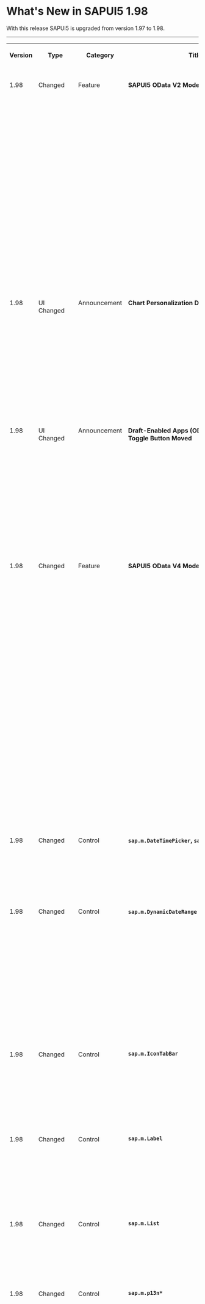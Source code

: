 <!-- loiod9f16f2262a947ef9cd5b58f11c54b6e -->

# What's New in SAPUI5 1.98

With this release SAPUI5 is upgraded from version 1.97 to 1.98.



****


<table>
<tr>
<th valign="top">

Version

</th>
<th valign="top">

Type

</th>
<th valign="top">

Category

</th>
<th valign="top">

Title

</th>
<th valign="top">

Description

</th>
<th valign="top">

Action

</th>
<th valign="top">

Available as of

</th>
</tr>
<tr>
<td valign="top">

1.98 

</td>
<td valign="top">

Changed 

</td>
<td valign="top">

Feature 

</td>
<td valign="top">

**SAPUI5 OData V2 Model** 

</td>
<td valign="top">

**SAPUI5 OData V2 Model**

The new version of the SAPUI5 OData V2 model introduces the following features:

-   The `sap.ui.model.odata.v2.ODataListBinding#create` method, which allows to create transient entries in a list binding similar to its counterpart in the OData V4 model. For more information, see [Creating Entities](../04_Essentials/odata-v2-model-6c47b2b.md#loio4c4cd99af9b14e08bb72470cc7cabff4).

-   You can now create inactive contexts using `sap.ui.model.odata.v2.ODataListBinding#create`. There is no POST request for an inactive context. The context will become active as soon as any of its properties is changed. Once this happens, the `createActivate` event is raised, enabling the application to create a new inactive context.

    Inactive contexts do not influence `sap.ui.model.odata.v2.ODataListBinding#getCount`. They are neither pending changes nor are they reset by `sap.ui.model.odata.v2.ODataModel#resetChanges`. For more information, see [Creating Entities](../04_Essentials/odata-v2-model-6c47b2b.md#loio4c4cd99af9b14e08bb72470cc7cabff4).

-   The `getAllCurrentContexts` method for list bindings returns all current contexts without raising a request.For more information, see [`sap.ui.model.ListBinding#getAllCurrentContexts`](https://ui5.sap.com/#/api/sap.ui.model.ListBinding%23methods/getAllCurrentContexts).


<sub>Changed•Feature•Info Only•1.98</sub>

</td>
<td valign="top">

Info Only

</td>
<td valign="top">

2022-01-27

</td>
</tr>
<tr>
<td valign="top">

1.98 

</td>
<td valign="top">

UI Changed 

</td>
<td valign="top">

Announcement 

</td>
<td valign="top">

**Chart Personalization Dialog Updated** 

</td>
<td valign="top">

**Chart Personalization Dialog Updated**

> ### Note:  
> The following information concerns important changes for end users. These changes may require end users to adjust and/or test cases to be adapted, but they won't stop or disrupt software or processes.

We have improved the dialog based on UX research. The panel for the dimension and measure selection has been updated and the option to select a chart type has been removed from the dialog. The switch is now available from the *Chart* toolbar.

<sub>UI Changed•Announcement•Info Only•1.98</sub>

</td>
<td valign="top">

Info Only 

</td>
<td valign="top">

2022-01-27

</td>
</tr>
<tr>
<td valign="top">

1.98 

</td>
<td valign="top">

UI Changed 

</td>
<td valign="top">

Announcement 

</td>
<td valign="top">

**Draft-Enabled Apps \(OData V2\): Draft Toggle Button Moved** 

</td>
<td valign="top">

**Draft-Enabled Apps \(OData V2\): Draft Toggle Button Moved**

> ### Note:  
> The following information concerns important changes for end users. These changes may require end users to adjust and/or test cases to be adapted, but they won't stop or disrupt software or processes.

In draft-enabled list reports and object pages, the *Hide/Show Draft Values* toggle button has been removed from the toolbar. The option to hide or show draft values can now be found in the *Editing Status* dropdown list. For more information, see [Toggling Between Draft and Saved Values](../06_SAP_Fiori_Elements/toggling-between-draft-and-saved-values-fd3950a.md).

<sub>UI Changed•Announcement•Info Only•1.98</sub>

</td>
<td valign="top">

Info Only 

</td>
<td valign="top">

2022-01-27

</td>
</tr>
<tr>
<td valign="top">

1.98 

</td>
<td valign="top">

Changed 

</td>
<td valign="top">

Feature 

</td>
<td valign="top">

**SAPUI5 OData V4 Model** 

</td>
<td valign="top">

**SAPUI5 OData V4 Model**

The new version of the SAPUI5 OData V4 model introduces the following features:

-   You can now replace a row context of a list with a sibling entity of the same collection. The sibling entity must be available as a :1 navigation property and is accessed with an operation binding. For more information, see [Draft Handling with the OData V4 Model](../04_Essentials/draft-handling-with-the-odata-v4-model-40986e6.md).

-   An application can now create inactive contexts in a list binding using the `bInactive` parameter of `sap.ui.model.odata.v4.ODataListBinding#create`, provided the update group of the binding is an `Auto` group. There is no POST request for an inactive context. The context will become active as soon as any of its properties is changed. Once this happens, the `createActivate` event is raised, enabling the application to create a new inactive context.

    Inactive contexts do not influence `sap.ui.model.odata.v4.ODataListBinding#getCount`. They are neither pending changes nor are they reset by `sap.ui.model.odata.v4.ODataListBinding#resetChanges` or `sap.ui.model.odata.v4.ODataModel#resetChanges`. For more information, see [Creating an Entity](../04_Essentials/creating-an-entity-c9723f8.md).

-   The `sap.ui.model.odata.v4.ODataListBinding#getAllCurrentContexts` method returns all current contexts without raising a request.

-   The experimental `sap.ui.model.odata.v4.ODataContextBinding#moveEntityTo` method introduced with SAPUI5 1.95 is deprecated.


<sub>Changed•Feature•Info Only•1.98</sub>

</td>
<td valign="top">

Info Only 

</td>
<td valign="top">

2022-01-27

</td>
</tr>
<tr>
<td valign="top">

1.98 

</td>
<td valign="top">

Changed 

</td>
<td valign="top">

Control 

</td>
<td valign="top">

**`sap.m.DateTimePicker`, `sap.m.TimePicker`** 

</td>
<td valign="top">

**`sap.m.DateTimePicker`, `sap.m.TimePicker`**

We have introduced a shortcut button that focuses the current time. The button is shown if the new `showCurrentTimeButton` property is set to true. For more information, see the [API Reference](https://ui5.sap.com/#/api/sap.m.TimePicker) and the [Sample](https://ui5.sap.com/#/entity/sap.m.TimePicker/sample/sap.m.sample.TimePicker).

<sub>Changed•Control•Info Only•1.98</sub>

</td>
<td valign="top">

Info Only 

</td>
<td valign="top">

2022-01-27

</td>
</tr>
<tr>
<td valign="top">

1.98 

</td>
<td valign="top">

Changed 

</td>
<td valign="top">

Control 

</td>
<td valign="top">

**`sap.m.DynamicDateRange` \(Experimental\)** 

</td>
<td valign="top">

**`sap.m.DynamicDateRange` \(Experimental\)**

-   When the user types something in the input field of the control, the displayed suggestion items now appear in groups if the `enableGroupHeaders` property is set to `true`.

-   We have added new standard options to the control that represent the first or the last day of the current week, month, quarter, or year.

-   The `StandardDynamicDateRangeKeys` is now an enumeration with keys matching the values. The default value of the `DynamicDateRange` control’s `options` property is now a full array of the keys \(before it was an empty array\).


For more information, see the [API Reference](https://ui5.sap.com/#/api/sap.m.DynamicDateRange) and the [Samples](https://ui5.sap.com/#/entity/sap.m.DynamicDateRange).

<sub>Changed•Control•Info Only•1.98</sub>

</td>
<td valign="top">

Info Only 

</td>
<td valign="top">

2022-01-27

</td>
</tr>
<tr>
<td valign="top">

1.98 

</td>
<td valign="top">

Changed 

</td>
<td valign="top">

Control 

</td>
<td valign="top">

**`sap.m.IconTabBar`** 

</td>
<td valign="top">

**`sap.m.IconTabBar`**

There is a change in the way how the control computes and displays the number of tabs that are in the overflow buttons at both sides of the tabs area, when the property overflow mode is set to `StartAndEnd`. Now, only the top-level tabs are counted and not the nested sub-tabs. For more information, see the [API Reference](https://ui5.sap.com/#/api/sap.m.IconTabBar) and the [Sample](https://ui5.sap.com/#/entity/sap.m.IconTabBar/sample/sap.m.sample.IconTabBarStartAndEndOverflow).

<sub>Changed•Control•Info Only•1.98</sub>

</td>
<td valign="top">

Info Only 

</td>
<td valign="top">

2022-01-27

</td>
</tr>
<tr>
<td valign="top">

1.98 

</td>
<td valign="top">

Changed 

</td>
<td valign="top">

Control 

</td>
<td valign="top">

**`sap.m.Label`** 

</td>
<td valign="top">

**`sap.m.Label`**

We have introduced a new `showColon` property. If set to `true`, a colon \(:\) character is added to the label. This feature is useful in cases when the Label is used independently. In contrast, when the Label is in a Form or in a Simple Form, the colon \(:\) character is displayed automatically regardless of the value of the `showColon` property. For more information, see the [API Reference](https://ui5.sap.com/#/api/sap.m.Label).

<sub>Changed•Control•Info Only•1.98</sub>

</td>
<td valign="top">

Info Only 

</td>
<td valign="top">

2022-01-27

</td>
</tr>
<tr>
<td valign="top">

1.98 

</td>
<td valign="top">

Changed 

</td>
<td valign="top">

Control 

</td>
<td valign="top">

**`sap.m.List`** 

</td>
<td valign="top">

**`sap.m.List`**

You can now display an avatar in your list instead of an image or icon. We have integrated the `sap.m.Avatar` control as an aggregation of `StandardListItem`. For more information, see the [API Reference](https://ui5.sap.com/#/api/sap.m.StandardListItem%23aggregations) and the [Sample](https://ui5.sap.com/#/entity/sap.m.StandardListItem/sample/sap.m.sample.StandardListItemAvatar).

<sub>Changed•Control•Info Only•1.98</sub>

</td>
<td valign="top">

Info Only 

</td>
<td valign="top">

2022-01-27

</td>
</tr>
<tr>
<td valign="top">

1.98 

</td>
<td valign="top">

Changed 

</td>
<td valign="top">

Control 

</td>
<td valign="top">

**`sap.m.p13n*`** 

</td>
<td valign="top">

**`sap.m.p13n*`**

We have made personalization within a table or list more reusable. Different panels with reusable content for the various types of personalization are now available for freestyle use in your application.

The following panels are available \(as experimental APIs\):

-   `sap.m.p13n.SelectionPanel`

    Defines a number of properties that allow you to select and deselect fields as columns in your table, for example, and to change their order.

-   `sap.m.p13n.SortPanel`

    Defines a number of properties that allow you to sort your items based on various criteria, for example, in ascending or descending order.

-   `sap.m.p13n.GroupPanel`

    Defines a number of properties that allow you to group your data.


The panels are aggregated to `sap.m.p13n.Popup` \(experimental\), which serves as a container for all the panels.

For more information, see the [API Reference](https://ui5.sap.com/#/api/sap.m.p13n) and the [Sample](https://ui5.sap.com/#/entity/sap.m.p13n.Popup/sample/sap.m.sample.p13n.Popup).

<sub>Changed•Control•Info Only•1.98</sub>

</td>
<td valign="top">

Info Only 

</td>
<td valign="top">

2022-01-27

</td>
</tr>
<tr>
<td valign="top">

1.98 

</td>
<td valign="top">

Changed 

</td>
<td valign="top">

Control 

</td>
<td valign="top">

**`sap.m.SinglePlanningCalendar`** 

</td>
<td valign="top">

**`sap.m.SinglePlanningCalendar`**

With the new `firstDayOfWeek` property, you can now set the first day of a week displayed in the Week and Month views of the control. If there is no valid value set, the default from the user locale is used. For more information, see the [API Reference](https://ui5.sap.com/#/api/sap.m.SinglePlanningCalendar) and the [Sample](https://ui5.sap.com/#/entity/sap.m.SinglePlanningCalendar/sample/sap.m.sample.SinglePlanningCalendarSnappingHeader).

<sub>Changed•Control•Info Only•1.98</sub>

</td>
<td valign="top">

Info Only 

</td>
<td valign="top">

2022-01-27

</td>
</tr>
<tr>
<td valign="top">

1.98 

</td>
<td valign="top">

Changed 

</td>
<td valign="top">

Control 

</td>
<td valign="top">

**`sap.m.upload.UploadSet`** 

</td>
<td valign="top">

**`sap.m.upload.UploadSet`**

For the `uploadCompleted` event, an additional JSON response object is now passed. Along with it, some of its parameters are also passed such as response, `responseXML`, `readyState`, status, and headers. It helps you to understand if the upload is complete.

<sub>Changed•Control•Info Only•1.98</sub>

</td>
<td valign="top">

Info Only 

</td>
<td valign="top">

2022-01-27

</td>
</tr>
<tr>
<td valign="top">

1.98 

</td>
<td valign="top">

Changed 

</td>
<td valign="top">

Control 

</td>
<td valign="top">

**`sap.ui.comp.smartchart.SmartChart`** 

</td>
<td valign="top">

**`sap.ui.comp.smartchart.SmartChart`**

We have improved and simplified the usability of the *View Settings* dialog for the `SmartChart` control and made it more consistent with the personalization dialogs for the other smart controls.

The following changes have been made:

-   The dialog now shows the data visualized based on fields and layout options \(formerly called "roles"\) in a table that is grouped by dimensions and measures \(formerly called "type"\).

-   You can now select the chart type in the toolbar only.

-   The selected fields are shown automatically.

-   The dialog now automatically provides layout options that are compatible with the selected chart type.

-   You can select new dimensions or measures in an additional row.


![](images/SmartChart_ViewSettings_WN_a5bc782.png)For more information, see the [Sample](https://ui5.sap.com/#/entity/sap.ui.comp.smartchart.SmartChart/sample/sap.ui.comp.sample.smartchart.general). 

<sub>Changed•Control•Info Only•1.98</sub>

</td>
<td valign="top">

Info Only 

</td>
<td valign="top">

2022-01-27

</td>
</tr>
<tr>
<td valign="top">

1.98 

</td>
<td valign="top">

Changed 

</td>
<td valign="top">

Control 

</td>
<td valign="top">

**`sap.ui.comp.smartfilterbar.SmartFilterBar` and `sap.ui.comp.smartfield.SmartField`** 

</td>
<td valign="top">

**`sap.ui.comp.smartfilterbar.SmartFilterBar` and `sap.ui.comp.smartfield.SmartField`**

`SmartFilterBar` and `SmartField` now support the `com.sap.vocabularies.UI.v1.PresentationVariant.SortOrder` annotation for value lists with fixed values. This allows you to overwrite the backend sorting. For more information, see the [API Reference](https://ui5.sap.com/#/api/sap.ui.comp.smartfilterbar.SmartFilterBar%23annotations/PresentationVariant) and the [Sample](https://ui5.sap.com/#/entity/sap.ui.comp.smartfilterbar.SmartFilterBar/sample/sap.ui.comp.sample.smartfilterbar.PresentationVariantSortOrderAnnotation) for `SmartFilterBar`, the [API Reference](https://ui5.sap.com/#/api/sap.ui.comp.smartfield.SmartField%23annotations/PresentationVariant), and the [Sample](https://ui5.sap.com/#/entity/sap.ui.comp.smartfield.SmartField/sample/sap.ui.comp.sample.smartfield.PresentationVariantSortOrderAnnotation) for `SmartField`. 

<sub>Changed•Control•Info Only•1.98</sub>

</td>
<td valign="top">

Info Only 

</td>
<td valign="top">

2022-01-27

</td>
</tr>
<tr>
<td valign="top">

1.98 

</td>
<td valign="top">

Changed 

</td>
<td valign="top">

Control 

</td>
<td valign="top">

**`sap.ui.comp.smartfilterbar.SmartFilterBar`** 

</td>
<td valign="top">

**`sap.ui.comp.smartfilterbar.SmartFilterBar`**

-   Until now, `SmartFilterBar` was using `sap.m.DatePicker` for single date filters that use the `Edm.DateTime` OData type with the `sap:display-format="Date"` annotation, and `Edm.String` OData type with the `sap:filter-restriction="single-value"` annotation. Now, the control supports the new `sap.m.DynamicDateRange` control for single date filters. This allows you to store semantic dates and restore them later when navigating or selecting a variant.

    In addition, we've adopted new single date options such as the first day of the current week, last day of the current week, first day of the current month, etc.

-   `SmartFilterBar` now also supports the option to set a default operator for date range and single date controls. With this improvement, we’ve made it a lot easier to change the default operator in the XML view via control configuration. Note that this method is not applicable for operators that need a parameter, for example 'Next X Days' where X is the required parameter.

    For more information, see the [Sample](https://ui5.sap.com/#/entity/sap.ui.comp.smartfilterbar.SmartFilterBar/sample/sap.ui.comp.sample.smartfilterbar.UseDateRangeType).


<sub>Changed•Control•Info Only•1.98</sub>

</td>
<td valign="top">

Info Only 

</td>
<td valign="top">

2022-01-27

</td>
</tr>
<tr>
<td valign="top">

1.98 

</td>
<td valign="top">

Changed 

</td>
<td valign="top">

Control 

</td>
<td valign="top">

**`sap.ui.comp.valuehelpdialog.ValueHelpDialog`** 

</td>
<td valign="top">

**`sap.ui.comp.valuehelpdialog.ValueHelpDialog`**

After introducing the visualization of multiple consecutive whitespace characters in the `SmartField` and `SmartFilterBar` controls in versions 1.96 and 1.97 respectively, we've now added this feature to the `ValueHelpDialog` control as well.

<sub>Changed•Control•Info Only•1.98</sub>

</td>
<td valign="top">

Info Only 

</td>
<td valign="top">

2022-01-27

</td>
</tr>
<tr>
<td valign="top">

1.98 

</td>
<td valign="top">

Changed 

</td>
<td valign="top">

Control 

</td>
<td valign="top">

**`sap.ui.integration.widgets.Card`** 

</td>
<td valign="top">

**`sap.ui.integration.widgets.Card`**

-   We have introduced a new filter type – Search \(experimental\). To define it, you only have to set the filter's `type` property to `Search`, and then specify the optional initial value of the filter and the placeholder of the field. For more information, see the [Search Filter](https://ui5.sap.com/test-resources/sap/ui/integration/demokit/cardExplorer/webapp/index.html#/learn/filters/search) section and the [Sample](https://ui5.sap.com/test-resources/sap/ui/integration/demokit/cardExplorer/webapp/index.html#/explore/searchFilter) in the Card Explorer.

-   Integration cards now support \(experimentally\) CSRF tokens as a method to prevent CSRF attacks. For more information, see the [CSRF Tokens](https://ui5.sap.com/test-resources/sap/ui/integration/demokit/cardExplorer/webapp/index.html#/learn/configuration/csrfTokens) section and the [Sample](https://ui5.sap.com/test-resources/sap/ui/integration/demokit/cardExplorer/webapp/index.html#/explore/data/csrf) in the Card Explorer.

-   The submit action of the Adaptive card supports binding syntax. This allows card developers to map the values entered by the end user to the payload structure expected by the back-end service. For more information, see the [Action Handlers](https://ui5.sap.com/test-resources/sap/ui/integration/demokit/cardExplorer/webapp/index.html#/learn/configuration/actionHandlers) section and the [Sample](https://ui5.sap.com/test-resources/sap/ui/integration/demokit/cardExplorer/webapp/index.html#/explore/adaptive/adaptive-action-submit-custom-payload) in the Card Explorer.

-   We have added support for more HTTP request methods. Together with GET and POST, Integration cards now also support PUT, PATCH, DELETE, OPTIONS, and HEAD methods. For more information, see the [Data Handling](https://ui5.sap.com/test-resources/sap/ui/integration/demokit/cardExplorer/webapp/index.html#/learn/features/data) section in the Card Explorer.

-   Object cards are \(experimentally\) enhanced with new item types and a new attribute. The new item types are `NumericData`, which shows some KPIs, and `Status`. The new attribute is `maxLines` - it represents the maximum number of lines the text can take. For more information, see the [Object Card](https://ui5.sap.com/test-resources/sap/ui/integration/demokit/cardExplorer/webapp/index.html#/learn/types/object) section, the [To Do Card](https://ui5.sap.com/test-resources/sap/ui/integration/demokit/cardExplorer/webapp/index.html#/explore/object/todoCard) sample, and [Additional Object Details](https://ui5.sap.com/test-resources/sap/ui/integration/demokit/cardExplorer/webapp/index.html#/explore/object/additionalObjectDetails) sample in the Card Explorer.

-   We have updated the `sap.ui.integration.widgets.Card` of type Adaptive with the new 1.01 version of UI5 Web Components. For more information, see the [Adaptive Card](https://ui5.sap.com/test-resources/sap/ui/integration/demokit/cardExplorer/webapp/index.html#/learn/types/adaptive) section in the Card Explorer.
-   We have updated the `sap.ui.integration.widgets.Card` of type Adaptive to support the newest templating and markdown features available for Microsoft Adaptive Cards, by getting the latest versions of `adaptivecards-templating`, `adaptive-expressions`, and `markdown-it`. Due to changes in the templating syntax, developers should adapt their applications when they switch to version 1.98. For more information, see the [Adaptive Card](https://ui5.sap.com/test-resources/sap/ui/integration/demokit/cardExplorer/webapp/index.html#/learn/types/adaptive) section and the [Templating](https://ui5.sap.com/test-resources/sap/ui/integration/demokit/cardExplorer/webapp/index.html#/explore/adaptive/templating) and [Markdown](https://ui5.sap.com/test-resources/sap/ui/integration/demokit/cardExplorer/webapp/index.html#/explore/adaptive/markdown) Samples in the Card Explorer. 

<sub>Changed•Control•Info Only•1.98</sub>

</td>
<td valign="top">

Info Only 

</td>
<td valign="top">

2022-01-27

</td>
</tr>
<tr>
<td valign="top">

1.98 

</td>
<td valign="top">

Changed 

</td>
<td valign="top">

Control 

</td>
<td valign="top">

**`sap.ui.richtexteditor.RichTextEditor`** 

</td>
<td valign="top">

**`sap.ui.richtexteditor.RichTextEditor`**

We have updated the TinyMCE version 5 used in `sap.ui.richtexteditor.RichTextEditor` to TinyMCE 5.10.2. We recommend switching to the newer version, as v4 is no longer supported by TinyMCE and will not receive updates. For more information, see [sap.ui.richtexteditor](../10_More_About_Controls/sap-ui-richtexteditor-d4f3f15.md) and the [Samples](https://ui5.sap.com/#/entity/sap.ui.richtexteditor.RichTextEditor).

<sub>Changed•Control•Info Only•1.98</sub>

</td>
<td valign="top">

Info Only 

</td>
<td valign="top">

2022-01-27

</td>
</tr>
<tr>
<td valign="top">

1.98 

</td>
<td valign="top">

Deprecated 

</td>
<td valign="top">

Control 

</td>
<td valign="top">

**`sap.f.IllustratedMessage` / `sap.m.IllustratedMessage`** 

</td>
<td valign="top">

**`sap.f.IllustratedMessage` / `sap.m.IllustratedMessage`**

The `sap.f.IllustratedMessage` and its related classes are now moved to the `sap.m` library. The `sap.f` classes and their documentation are kept for compatibility reasons and are marked as deprecated. All of them extend their `sap.m` version.For more information, see the [API Reference](https://ui5.sap.com/#/api/sap.f.IllustratedMessage).

<sub>Deprecated•Control•Info Only•1.98</sub>

</td>
<td valign="top">

Info Only 

</td>
<td valign="top">

2022-01-27

</td>
</tr>
<tr>
<td valign="top">

1.98 

</td>
<td valign="top">

Deprecated 

</td>
<td valign="top">

Control 

</td>
<td valign="top">

**`sap.m.P13n*`** 

</td>
<td valign="top">

**`sap.m.P13n*`**

The following entities have been deprecated and replaced with the new personalization panels:

-   `sap.m.P13nDialog`

-   `sap.m.P13nColumnsPanel`

-   `sap.m.P13nSortPanel`

-   `sap.m.P13nGroupPanel`


<sub>Deprecated•Control•Info Only•1.98</sub>

</td>
<td valign="top">

Info Only 

</td>
<td valign="top">

2022-01-27

</td>
</tr>
<tr>
<td valign="top">

1.98 

</td>
<td valign="top">

Changed 

</td>
<td valign="top">

SAP Fiori Elements 

</td>
<td valign="top">

**SAP Fiori elements for OData V2** 

</td>
<td valign="top">

**SAP Fiori elements for OData V2**

The following changes and new features are available for SAP Fiori elements for OData V2:

-   Keyboard shortcuts for standard actions such as create, delete, edit, etc., can now get redirected to extension actions that replace the standard action. For more information, see [Keyboard Shortcuts](../06_SAP_Fiori_Elements/keyboard-shortcuts-0cd318c.md).

-   An additional filter option, *All \(Hiding Drafts\)*, is now available for the *Editing Status* filter field, for all draft applications. It replaces the draft toggle button in the list report table toolbar. Also, with this change, the draft toggle feature is available by default in draft-enabled applications. For more information, see [Toggling Between Draft and Saved Values](../06_SAP_Fiori_Elements/toggling-between-draft-and-saved-values-fd3950a.md).

-   It’s now possible to mass edit records in the list report page using the Edit dialog. For more information, see [Enabling Editing Using a Dialog \(Mass Edit\) in the List Report](../06_SAP_Fiori_Elements/enabling-editing-using-a-dialog-mass-edit-in-the-list-report-7cc4f04.md).

-   You now have an option to navigate from the list report to an object page directly in edit mode. For more information, see [Navigation to an Object Page in Edit Mode](../06_SAP_Fiori_Elements/navigation-to-an-object-page-in-edit-mode-8665847.md).

-   A validation of required fields is now possible before the object create request for non-draft objects. For more information, see [Validation of Required Fields in Non-draft Applications](../06_SAP_Fiori_Elements/validation-of-required-fields-in-non-draft-applications-400565b.md).

-   The visual filter section in the *Adapt Filter* dialog now supports dropdown-based filtering. The visual filters are now filtered based on the selection made, such as: *Visible*, *Active*, *Mandatory*, etc.

-   The visual filters now display the text associated with the units such as currency or unit of measures. For more information, see [Visual Filters](../06_SAP_Fiori_Elements/visual-filters-1714720.md).


<sub>Changed•SAP Fiori Elements•Info Only•1.98</sub>

</td>
<td valign="top">

Info Only 

</td>
<td valign="top">

2022-01-27

</td>
</tr>
<tr>
<td valign="top">

1.98 

</td>
<td valign="top">

Changed 

</td>
<td valign="top">

SAP Fiori Elements 

</td>
<td valign="top">

**SAP Fiori elements for OData V4** 

</td>
<td valign="top">

**SAP Fiori elements for OData V4**

The following changes and new features are available for SAP Fiori elements for OData V4:

-   The `FilterBar` building block now supports default values and custom filters. For more information, see [Building Blocks](../06_SAP_Fiori_Elements/building-blocks-24c1304.md).

-   SAP Fiori elements now enables you to navigate to a different internal target. For more information, see [Example: Enable Internal Navigation to Different Detail Page](../06_SAP_Fiori_Elements/example-enable-internal-navigation-to-different-detail-page-75002b3.md).

-   Users can now navigate to an app by clicking on the header of a KPI card. For more information, see [Creating Key Performance Indicator Tags](../06_SAP_Fiori_Elements/creating-key-performance-indicator-tags-d80a360.md).

-   Optimizations for the automatic column width calculation in tables are available for the `FieldGroup` and `Date`, both in display and edit mode. For more information, see [Setting the Default Column Width](../06_SAP_Fiori_Elements/setting-the-default-column-width-a765253.md).

-   SAP Fiori elements now supports restrictions for the MIME type and file size for `Edm.Stream` properties. For more information, see [Different Representations of a Field](../06_SAP_Fiori_Elements/different-representations-of-a-field-c18ada4.md).


<sub>Changed•SAP Fiori Elements•Info Only•1.98</sub>

</td>
<td valign="top">

Info Only 

</td>
<td valign="top">

2022-01-27

</td>
</tr>
</table>

**Related Information**  


[What's New in SAPUI5 1.127](what-s-new-in-sapui5-1-127-e5e1317.md "With this release SAPUI5 is upgraded from version 1.126 to 1.127.")

[What's New in SAPUI5 1.126](what-s-new-in-sapui5-1-126-1d98116.md "With this release SAPUI5 is upgraded from version 1.125 to 1.126.")

[What's New in SAPUI5 1.125](what-s-new-in-sapui5-1-125-9d87044.md "With this release SAPUI5 is upgraded from version 1.124 to 1.125.")

[What's New in SAPUI5 1.124](what-s-new-in-sapui5-1-124-7f77c3f.md "With this release SAPUI5 is upgraded from version 1.123 to 1.124.")

[What's New in SAPUI5 1.123](what-s-new-in-sapui5-1-123-9d00ac7.md "With this release SAPUI5 is upgraded from version 1.122 to 1.123.")

[What's New in SAPUI5 1.122](what-s-new-in-sapui5-1-122-5d078da.md "With this release SAPUI5 is upgraded from version 1.121 to 1.122.")

[What's New in SAPUI5 1.121](what-s-new-in-sapui5-1-121-91a4a2f.md "With this release SAPUI5 is upgraded from version 1.120 to 1.121.")

[What's New in SAPUI5 1.120](what-s-new-in-sapui5-1-120-2359b63.md "With this release SAPUI5 is upgraded from version 1.119 to 1.120.")

[What's New in SAPUI5 1.119](what-s-new-in-sapui5-1-119-0b1903a.md "With this release SAPUI5 is upgraded from version 1.118 to 1.119.")

[What's New in SAPUI5 1.118](what-s-new-in-sapui5-1-118-3eecbde.md "With this release SAPUI5 is upgraded from version 1.117 to 1.118.")

[What's New in SAPUI5 1.117](what-s-new-in-sapui5-1-117-029d3b4.md "With this release SAPUI5 is upgraded from version 1.116 to 1.117.")

[What's New in SAPUI5 1.116](what-s-new-in-sapui5-1-116-ebd6f34.md "With this release SAPUI5 is upgraded from version 1.115 to 1.116.")

[What's New in SAPUI5 1.115](what-s-new-in-sapui5-1-115-409fde8.md "With this release SAPUI5 is upgraded from version 1.114 to 1.115.")

[What's New in SAPUI5 1.114](what-s-new-in-sapui5-1-114-890fce1.md "With this release SAPUI5 is upgraded from version 1.113 to 1.114.")

[What's New in SAPUI5 1.113](what-s-new-in-sapui5-1-113-a9553fe.md "With this release SAPUI5 is upgraded from version 1.112 to 1.113.")

[What's New in SAPUI5 1.112](what-s-new-in-sapui5-1-112-34afc69.md "With this release SAPUI5 is upgraded from version 1.111 to 1.112.")

[What's New in SAPUI5 1.111](what-s-new-in-sapui5-1-111-7a67837.md "With this release SAPUI5 is upgraded from version 1.110 to 1.111.")

[What's New in SAPUI5 1.110](what-s-new-in-sapui5-1-110-71a855c.md "With this release SAPUI5 is upgraded from version 1.109 to 1.110.")

[What's New in SAPUI5 1.109](what-s-new-in-sapui5-1-109-3264bd2.md "With this release SAPUI5 is upgraded from version 1.108 to 1.109.")

[What's New in SAPUI5 1.108](what-s-new-in-sapui5-1-108-66e33f0.md "With this release SAPUI5 is upgraded from version 1.107 to 1.108.")

[What's New in SAPUI5 1.107](what-s-new-in-sapui5-1-107-d4ff916.md "With this release SAPUI5 is upgraded from version 1.106 to 1.107.")

[What's New in SAPUI5 1.106](what-s-new-in-sapui5-1-106-5b497b0.md "With this release SAPUI5 is upgraded from version 1.105 to 1.106.")

[What's New in SAPUI5 1.105](what-s-new-in-sapui5-1-105-4d6c00e.md "With this release SAPUI5 is upgraded from version 1.104 to 1.105.")

[What's New in SAPUI5 1.104](what-s-new-in-sapui5-1-104-69e567c.md "With this release SAPUI5 is upgraded from version 1.103 to 1.104.")

[What's New in SAPUI5 1.103](what-s-new-in-sapui5-1-103-0e98c76.md "With this release SAPUI5 is upgraded from version 1.102 to 1.103.")

[What's New in SAPUI5 1.102](what-s-new-in-sapui5-1-102-f038c99.md "With this release SAPUI5 is upgraded from version 1.101 to 1.102.")

[What's New in SAPUI5 1.101](what-s-new-in-sapui5-1-101-7733b00.md "With this release SAPUI5 is upgraded from version 1.100 to 1.101.")

[What's New in SAPUI5 1.100](what-s-new-in-sapui5-1-100-27dec1d.md "With this release SAPUI5 is upgraded from version 1.99 to 1.100.")

[What's New in SAPUI5 1.99](what-s-new-in-sapui5-1-99-4f35848.md "With this release SAPUI5 is upgraded from version 1.98 to 1.99.")

[What's New in SAPUI5 1.97](what-s-new-in-sapui5-1-97-fa0e282.md "With this release SAPUI5 is upgraded from version 1.96 to 1.97.")

[What's New in SAPUI5 1.96](what-s-new-in-sapui5-1-96-7a9269f.md "With this release SAPUI5 is upgraded from version 1.95 to 1.96.")

[What's New in SAPUI5 1.95](what-s-new-in-sapui5-1-95-a1aea67.md "With this release SAPUI5 is upgraded from version 1.94 to 1.95.")

[What's New in SAPUI5 1.94](what-s-new-in-sapui5-1-94-c40f1e6.md "With this release SAPUI5 is upgraded from version 1.93 to 1.94.")

[What's New in SAPUI5 1.93](what-s-new-in-sapui5-1-93-f273340.md "With this release SAPUI5 is upgraded from version 1.92 to 1.93.")

[What's New in SAPUI5 1.92](what-s-new-in-sapui5-1-92-1ef345d.md "With this release SAPUI5 is upgraded from version 1.91 to 1.92.")

[What's New in SAPUI5 1.91](what-s-new-in-sapui5-1-91-0a2bd79.md "With this release SAPUI5 is upgraded from version 1.90 to 1.91.")

[What's New in SAPUI5 1.90](what-s-new-in-sapui5-1-90-91c10c2.md "With this release SAPUI5 is upgraded from version 1.89 to 1.90.")

[What's New in SAPUI5 1.89](what-s-new-in-sapui5-1-89-e56cddc.md "With this release SAPUI5 is upgraded from version 1.88 to 1.89.")

[What's New in SAPUI5 1.88](what-s-new-in-sapui5-1-88-e15a206.md "With this release SAPUI5 is upgraded from version 1.87 to 1.88.")

[What's New in SAPUI5 1.87](what-s-new-in-sapui5-1-87-b506da7.md "With this release SAPUI5 is upgraded from version 1.86 to 1.87.")

[What's New in SAPUI5 1.86](what-s-new-in-sapui5-1-86-4c1c959.md "With this release SAPUI5 is upgraded from version 1.85 to 1.86.")

[What's New in SAPUI5 1.85](what-s-new-in-sapui5-1-85-1d18eb5.md "With this release SAPUI5 is upgraded from version 1.84 to 1.85.")

[What's New in SAPUI5 1.84](what-s-new-in-sapui5-1-84-dc76640.md "With this release SAPUI5 is upgraded from version 1.82 to 1.84.")

[What's New in SAPUI5 1.82](what-s-new-in-sapui5-1-82-3a8dd13.md "With this release SAPUI5 is upgraded from version 1.81 to 1.82.")

[What's New in SAPUI5 1.81](what-s-new-in-sapui5-1-81-f5e2a21.md "With this release SAPUI5 is upgraded from version 1.80 to 1.81.")

[What's New in SAPUI5 1.80](what-s-new-in-sapui5-1-80-8cee506.md "With this release SAPUI5 is upgraded from version 1.79 to 1.80.")

[What's New in SAPUI5 1.79](what-s-new-in-sapui5-1-79-99c4cdc.md "With this release SAPUI5 is upgraded from version 1.78 to 1.79.")

[What's New in SAPUI5 1.78](what-s-new-in-sapui5-1-78-f09b63e.md "With this release SAPUI5 is upgraded from version 1.77 to 1.78.")

[What's New in SAPUI5 1.77](what-s-new-in-sapui5-1-77-c46b439.md "With this release SAPUI5 is upgraded from version 1.76 to 1.77.")

[What's New in SAPUI5 1.76](what-s-new-in-sapui5-1-76-aad03b5.md "With this release SAPUI5 is upgraded from version 1.75 to 1.76.")

[What's New in SAPUI5 1.75](what-s-new-in-sapui5-1-75-5cbb62d.md "With this release SAPUI5 is upgraded from version 1.74 to 1.75.")

[What's New in SAPUI5 1.74](what-s-new-in-sapui5-1-74-c22208a.md "With this release SAPUI5 is upgraded from version 1.73 to 1.74.")

[What's New in SAPUI5 1.73](what-s-new-in-sapui5-1-73-231dd13.md "With this release SAPUI5 is upgraded from version 1.72 to 1.73.")

[What's New in SAPUI5 1.72](what-s-new-in-sapui5-1-72-521cad9.md "With this release SAPUI5 is upgraded from version 1.71 to 1.72.")

[What's New in SAPUI5 1.71](what-s-new-in-sapui5-1-71-a93a6a3.md "With this release SAPUI5 is upgraded from version 1.70 to 1.71.")

[What's New in SAPUI5 1.70](what-s-new-in-sapui5-1-70-f073d69.md "With this release SAPUI5 is upgraded from version 1.69 to 1.70.")

[What's New in SAPUI5 1.69](what-s-new-in-sapui5-1-69-89a18bd.md "With this release SAPUI5 is upgraded from version 1.68 to 1.69.")

[What's New in SAPUI5 1.68](what-s-new-in-sapui5-1-68-f94bf93.md "With this release SAPUI5 is upgraded from version 1.67 to 1.68.")

[What's New in SAPUI5 1.67](what-s-new-in-sapui5-1-67-a6b1472.md "With this release SAPUI5 is upgraded from version 1.66 to 1.67.")

[What's New in SAPUI5 1.66](what-s-new-in-sapui5-1-66-c9896e9.md "With this release SAPUI5 is upgraded from version 1.65 to 1.66.")

[What's New in SAPUI5 1.65](what-s-new-in-sapui5-1-65-0f5acfd.md "With this release SAPUI5 is upgraded from version 1.64 to 1.65.")

[What's New in SAPUI5 1.64](what-s-new-in-sapui5-1-64-0e30822.md "With this release SAPUI5 is upgraded from version 1.63 to 1.64.")

[What's New in SAPUI5 1.63](what-s-new-in-sapui5-1-63-e8d9da7.md "With this release SAPUI5 is upgraded from version 1.62 to 1.63.")

[What's New in SAPUI5 1.62](what-s-new-in-sapui5-1-62-771f4d5.md "With this release SAPUI5 is upgraded from version 1.61 to 1.62.")

[What's New in SAPUI5 1.61](what-s-new-in-sapui5-1-61-d991552.md "With this release SAPUI5 is upgraded from version 1.60 to 1.61.")

[What's New in SAPUI5 1.60](what-s-new-in-sapui5-1-60-5a0e1f7.md "With this release SAPUI5 is upgraded from version 1.58 to 1.60.")

[What's New in SAPUI5 1.58](what-s-new-in-sapui5-1-58-7c927aa.md "With this release SAPUI5 is upgraded from version 1.56 to 1.58.")

[What's New in SAPUI5 1.56](what-s-new-in-sapui5-1-56-108b7fd.md "With this release SAPUI5 is upgraded from version 1.54 to 1.56.")

[What's New in SAPUI5 1.54](what-s-new-in-sapui5-1-54-c838330.md "With this release SAPUI5 is upgraded from version 1.52 to 1.54.")

[What's New in SAPUI5 1.52](what-s-new-in-sapui5-1-52-849e1b6.md "With this release SAPUI5 is upgraded from version 1.50 to 1.52.")

[What's New in SAPUI5 1.50](what-s-new-in-sapui5-1-50-759e9f3.md "With this release SAPUI5 is upgraded from version 1.48 to 1.50.")

[What's New in SAPUI5 1.48](what-s-new-in-sapui5-1-48-fa1efac.md "With this release SAPUI5 is upgraded from version 1.46 to 1.48.")

[What's New in SAPUI5 1.46](what-s-new-in-sapui5-1-46-6307539.md "With this release SAPUI5 is upgraded from version 1.44 to 1.46.")

[What's New in SAPUI5 1.44](what-s-new-in-sapui5-1-44-a0cb7a0.md "With this release SAPUI5 is upgraded from version 1.42 to 1.44.")

[What's New in SAPUI5 1.42](what-s-new-in-sapui5-1-42-468b05d.md "With this release SAPUI5 is upgraded from version 1.40 to 1.42.")

[What's New in SAPUI5 1.40](what-s-new-in-sapui5-1-40-fbab50e.md "With this release SAPUI5 is upgraded from version 1.38 to 1.40.")

[What's New in SAPUI5 1.38](what-s-new-in-sapui5-1-38-f218918.md "With this release SAPUI5 is upgraded from version 1.36 to 1.38.")

